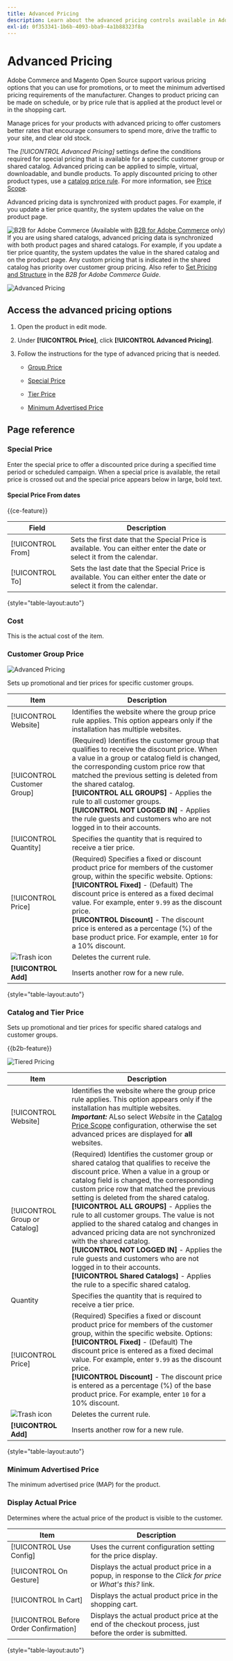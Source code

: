 ```yaml
---
title: Advanced Pricing
description: Learn about the advanced pricing controls available in Adobe Commerce.
exl-id: 0f353341-1b6b-4093-bba9-4a1b88323f8a
---
```

# Advanced Pricing

Adobe Commerce and Magento Open Source support various pricing options that you can use for promotions, or to meet the minimum advertised pricing requirements of the manufacturer. Changes to product pricing can be made on schedule, or by price rule that is applied at the product level or in the shopping cart.

Manage prices for your products with advanced pricing to offer customers better rates that encourage consumers to spend more, drive the traffic to your site, and clear old stock.

The _[!UICONTROL Advanced Pricing]_ settings define the conditions required for special pricing that is available for a specific customer group or shared catalog. Advanced pricing can be applied to simple, virtual, downloadable, and bundle products. To apply discounted pricing to other product types, use a [catalog price rule](../merchandising-promotions/price-rules-catalog.md). For more information, see [Price Scope](catalog-price-scope.md).

Advanced pricing data is synchronized with product pages. For example, if you update a tier price quantity, the system updates the value on the product page.

![B2B for Adobe Commerce](../assets/b2b.svg) (Available with [B2B for Adobe Commerce](./b2b/../introduction.md) only) If you are using shared catalogs, advanced pricing data is synchronized with both product pages and shared catalogs. For example, if you update a tier price quantity, the system updates the value in the shared catalog and on the product page. Any custom pricing that is indicated in the shared catalog has priority over customer group pricing. Also refer to [Set Pricing and Structure](https://experienceleague.adobe.com/docs/commerce-admin/b2b/shared-catalogs/define/catalog-shared-pricing-structure.html) in the _B2B for Adobe Commerce Guide_.

![Advanced Pricing](./assets/product-pricing-advanced-link.png)<!-- zoom -->

## Access the advanced pricing options

1. Open the product in edit mode.

1. Under **[!UICONTROL Price]**, click **[!UICONTROL Advanced Pricing]**.

1. Follow the instructions for the type of advanced pricing that is needed.

   - [Group Price](product-price-group.md)

   - [Special Price](product-price-special.md)

   - [Tier Price](product-price-tier.md)

   - [Minimum Advertised Price](product-price-minimum-advertised.md)

## Page reference

### Special Price

Enter the special price to offer a discounted price during a specified time period or scheduled campaign. When a special price is available, the retail price is crossed out and the special price appears below in large, bold text.

#### Special Price From dates

{{ce-feature}}

| Field | Description |
| ---- | ----------- |
|[!UICONTROL From]|Sets the first date that the Special Price is available. You can either enter the date or select it from the calendar.|
|[!UICONTROL To]|Sets the last date that the Special Price is available. You can either enter the date or select it from the calendar.|

{style="table-layout:auto"}

### Cost

This is the actual cost of the item.

### Customer Group Price

![Advanced Pricing](./assets/product-pricing-advanced.png)<!-- zoom -->

Sets up promotional and tier prices for specific customer groups.

| Item | Description |
| ---- | ----------- |
|[!UICONTROL Website]|Identifies the website where the group price rule applies. This option appears only if the installation has multiple websites.|
|[!UICONTROL Customer Group]|(Required) Identifies the customer group that qualifies to receive the discount price. When a value in a group or catalog field is changed, the corresponding custom price row that matched the previous setting is deleted from the shared catalog. <br/>**[!UICONTROL ALL GROUPS]** - Applies the rule to all customer groups. <br/>**[!UICONTROL NOT LOGGED IN]** - Applies the rule guests and customers who are not logged in to their accounts.|
|[!UICONTROL Quantity]|Specifies the quantity that is required to receive a tier price.|
|[!UICONTROL Price]|(Required) Specifies a fixed or discount product price for members of the customer group, within the specific website. Options: <br/>**[!UICONTROL Fixed]** - (Default) The discount price is entered as a fixed decimal value. For example, enter `9.99` as the discount price. <br/>**[!UICONTROL Discount]** - The discount price is entered as a percentage (%) of the base product price. For example, enter `10` for a 10% discount.|
|![Trash icon](../assets/icon-delete-trashcan-solid.png) |Deletes the current rule.|
|**[!UICONTROL Add]**|Inserts another row for a new rule.|

{style="table-layout:auto"}

### Catalog and Tier Price

Sets up promotional and tier prices for specific shared catalogs and customer groups.

{{b2b-feature}}

![Tiered Pricing](./assets/product-pricing-promotional-tiered-b2b.png)<!-- zoom -->

|Item|Description|
|----|-----------|
|[!UICONTROL Website]|Identifies the website where the group price rule applies. This option appears only if the installation has multiple websites. <br>**_Important:_** ALso select _Website_ in the [Catalog Price Scope](catalog-price-scope.md) configuration, otherwise the set advanced prices are displayed for **all** websites.|
|[!UICONTROL Group or Catalog]|(Required) Identifies the customer group or shared catalog that qualifies to receive the discount price. When a value in a group or catalog field is changed, the corresponding custom price row that matched the previous setting is deleted from the shared catalog. <br/>**[!UICONTROL ALL GROUPS]** - Applies the rule to all customer groups. The value is not applied to the shared catalog and changes in advanced pricing data are not synchronized with the shared catalog.<br/>**[!UICONTROL NOT LOGGED IN]** - Applies the rule guests and customers who are not logged in to their accounts.<br/>**[!UICONTROL Shared Catalogs]** - Applies the rule to a specific shared catalog.|
|Quantity|Specifies the quantity that is required to receive a tier price.|
|[!UICONTROL Price]|(Required) Specifies a fixed or discount product price for members of the customer group, within the specific website. Options: <br/>**[!UICONTROL Fixed]** - (Default) The discount price is entered as a fixed decimal value. For example, enter `9.99` as the discount price. <br/>**[!UICONTROL Discount]** - The discount price is entered as a percentage (%) of the base product price. For example, enter `10` for a 10% discount.|
|![Trash icon](../assets/icon-delete-trashcan-solid.png) |Deletes the current rule.|
|**[!UICONTROL Add]**|Inserts another row for a new rule.|

{style="table-layout:auto"}

### Minimum Advertised Price

The minimum advertised price (MAP) for the product.

### Display Actual Price

Determines where the actual price of the product is visible to the customer.

|Item|Description|
|----|-----------|
|[!UICONTROL Use Config]|Uses the current configuration setting for the price display.|
|[!UICONTROL On Gesture]|Displays the actual product price in a popup, in response to the _Click for price_ or _What's this?_ link.|
|[!UICONTROL In Cart]|Displays the actual product price in the shopping cart.|
|[!UICONTROL Before Order Confirmation]|Displays the actual product price at the end of the checkout process, just before the order is submitted.|

{style="table-layout:auto"}

